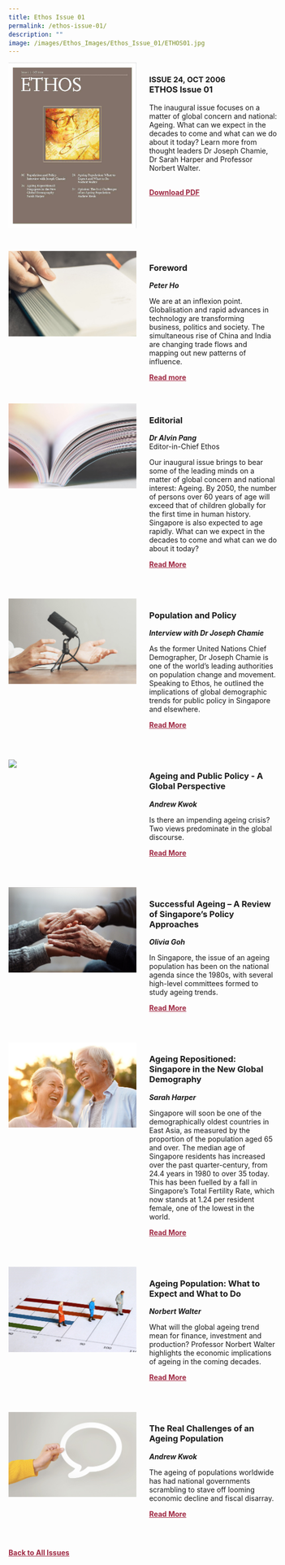 ```yaml
---
title: Ethos Issue 01
permalink: /ethos-issue-01/
description: ""
image: /images/Ethos_Images/Ethos_Issue_01/ETHOS01.jpg
---
```

<style>

.back a
{
	color: #9f2943;
	font-weight: bold;
	}
	
 .cat
    {
        font-size: 15px;
    }

.text
{
	width: 50%;
}	
	
.img1 img
{
margin-top:25px;	
}	
	
.img img
{
margin-top:15px;	
}		
	
.button1 a
{
	color: #9f2943;
	font-weight:bold;
}
	

.grid-container {
	display: grid;
	grid-template-columns: 50% 50%;
	grid-column-gap: 5%;
	margin-bottom: 5%;
	}	
	
@media only screen and (max-width: 600px) {
	.grid-container {
		display: block;
	}
}	
</style>
<div class="grid-container">
        <div><img src="/images/Ethos_Images/Ethos_Issue_01/ETHOS01.jpg"></div>
        <div><h3><span class="cat">ISSUE 24, OCT 2006</span>
            <br>ETHOS Issue 01</h3>	
            <p>The inaugural issue focuses on a matter of global concern and national: Ageing. What can we expect in the decades to come and what can we do about it today? Learn more from thought leaders Dr Joseph Chamie, Dr Sarah Harper and Professor Norbert Walter.</p>
            
<br>            
<div class="button1"><a target="_blank" href="https://go.gov.sg/ethos-issue-01">Download PDF</a></div>
	</div>
   </div>
    
 <br>
 
<div class="grid-container">
	<div><img src="/images/Landing_Banner_Images/tile_preface_foreword.jpg"></div>
	<div>
		<h3>Foreword</h3>
		<b><i>Peter Ho</i></b>
		<p>We are at an inflexion point. Globalisation and rapid advances in technology are transforming business, politics and society. The simultaneous rise of China and India are changing trade flows and mapping out new patterns of influence. </p>
	
<div class="button1"><a target="_blank" href="/ethos-issue-01/foreword/">Read more</a></div>
</div>
</div> 

 <br>	
<div class="grid-container">
        <div><img src="/images/Landing_Banner_Images/tile_editorial.jpg">
	</div>
        <div><h3>Editorial </h3>
            <b><i>Dr Alvin Pang</i></b>
            <figcaption>
            Editor-in-Chief Ethos
            </figcaption>
                
 <p>Our inaugural issue brings to bear some of the leading minds on a matter of global concern and national interest: Ageing. By 2050, the number of persons over 60 years of age will exceed that of children globally for the first time in human history. Singapore is also expected to age rapidly. What can we expect in the decades to come and what can we do about it today?</p>	
            
<div class="button1"><a target="_blank" href="/ethos-issue-01/editorial/">Read More</a></div> <br></div>
    </div>

 <br>	
 
 
 <div class="grid-container">
        <div><img src="/images/Landing_Banner_Images/tile_interviews.jpg">
	</div>
        <div><h3>Population
and Policy</h3>
            <b><i>Interview with Dr Joseph Chamie </i></b>
                
  <p>As the former United Nations Chief Demographer, Dr Joseph Chamie is one of the world’s leading authorities on population change and movement. Speaking to Ethos, he outlined the implications of global demographic trends for public policy in Singapore and elsewhere.</p>	
            
<div class="button1"><a target="_blank" href="/ethos-issue-01/interview-with-joseph-chamie-population-and-policy/">Read More</a></div> <br></div>
    </div>
		
<br>	


<div class="grid-container">
        <div><img src="/images/Ethos_Images/Ethos_Issue_01/1_Teaser_Ageing%20and%20Public%20Policy%20–%20A%20Global%20Perspective.jpg"></div>
  <div>
	<h3>Ageing and Public Policy - A Global Perspective</h3>
            <b><i>Andrew Kwok</i></b>
            
<p>Is there an impending ageing crisis? Two views predominate in the global discourse.</p>	
            
<div class="button1"><a target="_blank" href="/ethos-issue-01/ageing-and-public-policy-aglobal-perspective/">Read More</a></div><br></div>
    </div>
		
		
<br>
<div class="grid-container">
      <div><img src="/images/Ethos_Images/Ethos_Issue_01/1_Teaser_Successful%20Ageing%20–%20A%20Review%20of%20Singapore’s%20Policy%20Approaches.jpg">
</div>
        <div><h3>Successful Ageing –
A Review of Singapore’s Policy Approaches</h3>
            <b><i>Olivia Goh</i></b>
<p>In Singapore, the issue of an ageing population has been on
the national agenda since the 1980s, with several high-level
committees formed to study ageing trends.</p>	
            
<div class="button1"><a target="_blank" href="/ethos-issue-01/successful-ageing-a-review-of-singapores-policy-approaches/">Read More</a></div><br></div>
    </div>
    
<br>    
<div class="grid-container">
<div><img src="/images/Ethos_Images/Ethos_Issue_01/1_Teaser_Ageing%20Repositioned-%20Singapore%20in%20the%20New%20Global%20Demography.jpg">
</div>

<div><h3>Ageing Repositioned:
Singapore in the New Global Demography</h3>
            <b><i>Sarah Harper</i></b>
            
<p>Singapore will soon be one of the demographically oldest countries in East Asia, as measured by the proportion of the population aged 65 and over. The median age of Singapore residents has increased over the past quarter-century, from 24.4 years in 1980 to over 35 today. This has been fuelled by a fall in Singapore’s Total Fertility Rate, which now stands at 1.24 per resident female, one of the lowest in the world.</p>	
            
<div class="button1"><a target="_blank" href="/ethos-issue-01/ageing-repositioned-singapore-in-the-new-global-demography/">Read More</a></div><br></div>
    </div>
    
<br>    
<div class="grid-container">
        <div><img src="/images/Ethos_Images/Ethos_Issue_01/1_Teaser_Ageing%20Population-%20What%20to%20Expect%20and%20What%20to%20Do.jpg"></div>
<div><h3>Ageing Population:
What to Expect and What to Do</h3>
            <b><i>Norbert Walter</i></b>
  <p>What will the global ageing trend mean for finance, investment
and production? Professor Norbert Walter highlights the economic implications of ageing in the coming decades.</p>	
            
<div class="button1"><a target="_blank" href="/ethos-issue-01/ageing-population-what-to-expect-and-what-to-do/">Read More</a></div><br></div>
    </div>
<br>
<div class="grid-container">
        <div><img src="/images/Landing_Banner_Images/tile_opinion.jpg"></div>
<div><h3>The Real Challenges of an Ageing Population</h3>
            <b><i>Andrew Kwok</i></b>
            
<p>The ageing of populations worldwide has had national governments scrambling to stave off looming economic decline and fiscal disarray.</p>	
            
<div class="button1"><a target="_blank" href="/ethos-issue-01/the-real-challenges-of-an-ageing-population/">Read More</a></div><br></div>
</div>

 <br>	




<div class="back">
<a href="/all-issues/">Back to All Issues</a>
</div>